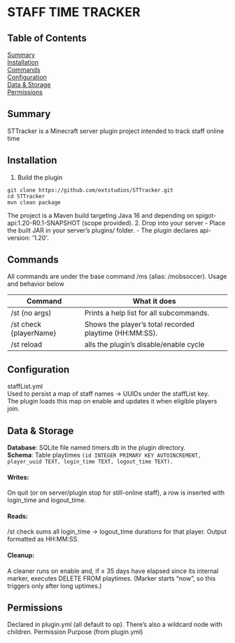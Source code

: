 # STAFF TIME TRACKER
## Table of Contents
[Summary](#Summary)  
[Installation](#Installation)  
[Commands](#Commands)  
[Configuration](#Configuration)  
[Data & Storage](#data--storage)  
[Permissions](#permissions)

## Summary
STTracker is a Minecraft server plugin project intended to track staff online time

## Installation
1. Build the plugin
```
git clone https://github.com/extstudios/STTracker.git
cd STTracker
mvn clean package
```
The project is a Maven build targeting Java 16 and depending on spigot-api:1.20-R0.1-SNAPSHOT (scope provided).
2. Drop into your server
    - Place the built JAR in your server’s plugins/ folder.
    - The plugin declares api-version: '1.20'.

## Commands
All commands are under the base command /ms (alias: /mobsoccer). Usage and behavior below

 Command                                 | What it does                                                                 
-----------------------------------------|------------------------------------------------------------------------------
 /st (no args)                           | Prints a help list for all subcommands.                                      
 /st check {playerName}                  | Shows the player’s total recorded playtime (HH:MM:SS).             
 /st reload	                             | alls the plugin’s disable/enable cycle

## Configuration

staffList.yml  
Used to persist a map of staff names → UUIDs under the staffList key.  
The plugin loads this map on enable and updates it when eligible players join.  

## Data & Storage
**Database**: SQLite file named timers.db in the plugin directory.  
**Schema**: Table playtimes 
```(id INTEGER PRIMARY KEY AUTOINCREMENT, player_uuid TEXT, login_time TEXT, logout_time TEXT).```
#### Writes:
On quit (or on server/plugin stop for still-online staff), a row is inserted with login_time and logout_time.

#### Reads:
/st check <player> sums all login_time → logout_time durations for that player. Output formatted as HH:MM:SS.

#### Cleanup:
A cleaner runs on enable and, if ≥ 35 days have elapsed since its internal marker, executes DELETE FROM playtimes. (Marker starts “now”, so this triggers only after long uptimes.)
## Permissions
Declared in plugin.yml (all default to op). There’s also a wildcard node with children.
Permission	Purpose (from plugin.yml)
